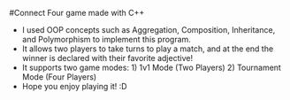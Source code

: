 #Connect Four game made with C++

- I used OOP concepts such as Aggregation, Composition, Inheritance, and Polymorphism to implement this program.
- It allows two players to take turns to play a match, and at the end the winner is declared with their favorite adjective!
- It supports two game modes: 1) 1v1 Mode (Two Players) 2) Tournament Mode (Four Players)
- Hope you enjoy playing it! :D
